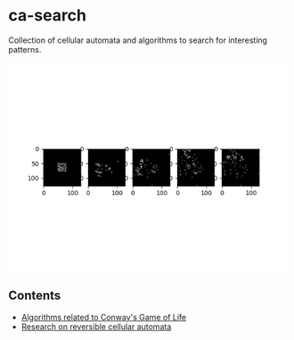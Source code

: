 # ca-search
Collection of cellular automata and algorithms to search for interesting patterns.

<img src="./conway/outputs/test.png" style="width:500px">

## Contents
* [Algorithms related to Conway's Game of Life](./conway/README.md)
* [Research on reversible cellular automata](./reversible/README.md)